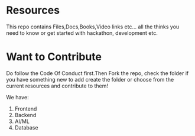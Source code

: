 # Resources

This repo contains Files,Docs,Books,Video links etc... all the thinks you need to know or get started with hackathon, development etc.

# Want to Contribute

Do follow the Code Of Conduct first.Then Fork the repo, check the folder if you have something new to add create the folder or choose from the current resources and contribute to them! 

We have:

1. Frontend
2. Backend
3. AI/ML
4. Database